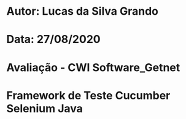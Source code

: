 # Autor: Lucas da Silva Grando
# Data: 27/08/2020
# Avaliação - CWI Software_Getnet
# Framework de Teste Cucumber Selenium Java
